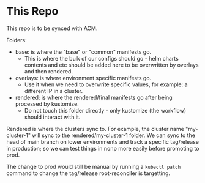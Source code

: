 # This Repo

This repo is to be synced with ACM.

Folders:

- base: is where the "base" or "common" manifests go.
  - This is where the bulk of our configs should go - helm charts contents and etc should be added here to be overwritten by overlays and then rendered.
- overlays: is where environment specific manifests go.
  - Use it when we need to overwrite specific values, for example: a different IP in a cluster.
- rendered: is where the rendered/final manifests go after being processed by kustomize.
  - Do not touch this folder directly - only kustomize (the workflow) should interact with it.

Rendered is where the clusters sync to. For example, the cluster name "my-cluster-1" will sync to the rendered/my-cluster-1 folder. We can sync to the head of main branch on lower environments and track a specific tag/release in production; so we can test things in nonp more easily before promoting to prod.

The change to prod would still be manual by running a `kubectl patch` command to change the tag/release root-reconciler is targetting.
